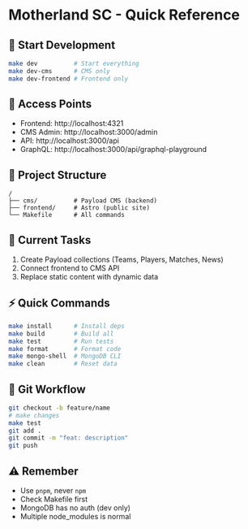 # Motherland SC - Quick Reference

## 🚀 Start Development
```bash
make dev          # Start everything
make dev-cms      # CMS only
make dev-frontend # Frontend only
```

## 🔗 Access Points
- Frontend: http://localhost:4321
- CMS Admin: http://localhost:3000/admin
- API: http://localhost:3000/api
- GraphQL: http://localhost:3000/api/graphql-playground

## 📁 Project Structure
```
/
├── cms/          # Payload CMS (backend)
├── frontend/     # Astro (public site)
└── Makefile      # All commands
```

## 🎯 Current Tasks
1. Create Payload collections (Teams, Players, Matches, News)
2. Connect frontend to CMS API
3. Replace static content with dynamic data

## ⚡ Quick Commands
```bash
make install      # Install deps
make build        # Build all
make test         # Run tests
make format       # Format code
make mongo-shell  # MongoDB CLI
make clean        # Reset data
```

## 📝 Git Workflow
```bash
git checkout -b feature/name
# make changes
make test
git add .
git commit -m "feat: description"
git push
```

## ⚠️ Remember
- Use `pnpm`, never `npm`
- Check Makefile first
- MongoDB has no auth (dev only)
- Multiple node_modules is normal